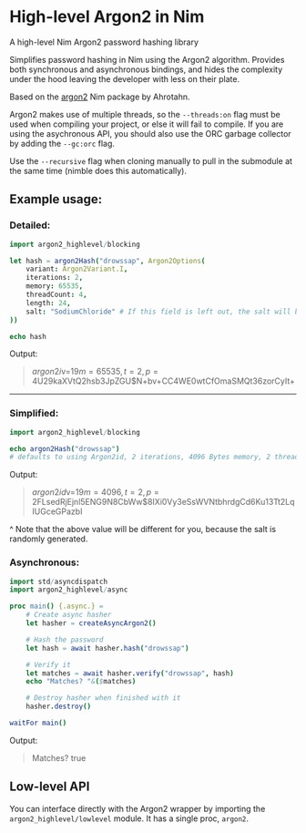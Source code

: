 # High-level Argon2 in Nim
A high-level Nim Argon2 password hashing library

Simplifies password hashing in Nim using the Argon2 algorithm.
Provides both synchronous and asynchronous bindings, and hides the complexity under the hood leaving the developer with less on their plate.

Based on the [argon2](https://github.com/Ahrotahn/argon2) Nim package by Ahrotahn.

Argon2 makes use of multiple threads, so the `--threads:on` flag must be used when compiling your project, or else it will fail to compile.
If you are using the asychronous API, you should also use the ORC garbage collector by adding the `--gc:orc` flag.

Use the `--recursive` flag when cloning manually to pull in the submodule at the same time (nimble does this automatically).  

Example usage:
---
### Detailed:
```nim
import argon2_highlevel/blocking

let hash = argon2Hash("drowssap", Argon2Options(
    variant: Argon2Variant.I,
    iterations: 2,
    memory: 65535,
    threadCount: 4,
    length: 24,
    salt: "SodiumChloride" # If this field is left out, the salt will be randomly generated
))

echo hash
```
Output:
> $argon2i$v=19$m=65535,t=2,p=4$U29kaXVtQ2hsb3JpZGU$N+bv+CC4WE0wtCfOmaSMQt36zorCyIt+

---
### Simplified:
```nim
import argon2_highlevel/blocking

echo argon2Hash("drowssap")
# defaults to using Argon2id, 2 iterations, 4096 Bytes memory, 2 threads, 32byte hash length, 16 byte salt
```
Output:
> $argon2id$v=19$m=4096,t=2,p=2$FLsedRjEjnl5ENG9N8CbWw$8IXi0Vy3eSsWVNtbhrdgCd6Ku13Tt2LqIUGceGPazbI

^ Note that the above value will be different for you, because the salt is randomly generated.

### Asynchronous:

```nim
import std/asyncdispatch
import argon2_highlevel/async

proc main() {.async.} =
    # Create async hasher
    let hasher = createAsyncArgon2()

    # Hash the password
    let hash = await hasher.hash("drowssap")

    # Verify it
    let matches = await hasher.verify("drowssap", hash)
    echo "Matches? "&($matches)

    # Destroy hasher when finished with it
    hasher.destroy()

waitFor main()
```
Output:
> Matches? true

## Low-level API

You can interface directly with the Argon2 wrapper by importing the `argon2_highlevel/lowlevel` module. It has a single proc, `argon2`.